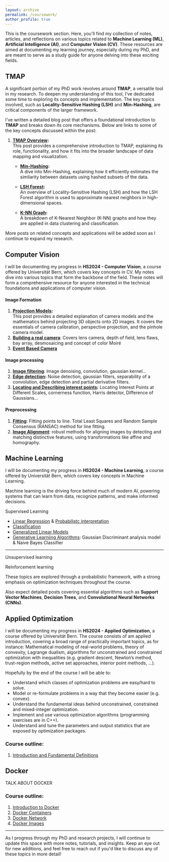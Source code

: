 ```yaml
---
layout: archive  
permalink: /coursework/  
author_profile: true  
---
```


This is the coursework section. Here, you'll find my collection of notes, articles, and reflections on various topics related to **Machine Learning (ML)**, **Artificial Intelligence (AI)**, and **Computer Vision (CV)**. These resources are aimed at documenting my learning journey, especially during my PhD, and are meant to serve as a study guide for anyone delving into these exciting fields. 

## TMAP
A significant portion of my PhD work revolves around **TMAP**, a versatile tool in my research. To deepen my understanding of this tool, I’ve dedicated some time to exploring its concepts and implementation. The key topics involved, such as **Locality-Sensitive Hashing (LSH)** and **Min-Hashing**, are critical components of the larger framework.

I've written a detailed blog post that offers a foundational introduction to **TMAP** and breaks down its core mechanisms. Below are links to some of the key concepts discussed within the post:

1. **[TMAP Overview](https://afloresep.github.io/TMAP/):**  
   This post provides a comprehensive introduction to TMAP, explaining its role, functionality, and how it fits into the broader landscape of data mapping and visualization.

   - **[Min-Hashing](https://afloresep.github.io/posts/2024/09/MinHashing/):**  
     A dive into Min-Hashing, explaining how it efficiently estimates the similarity between datasets using hashed subsets of the data.
     
   - **[LSH Forest](https://afloresep.github.io/posts/2024/09/LSH-Forest/):**  
     An overview of Locality-Sensitive Hashing (LSH) and how the LSH Forest algorithm is used to approximate nearest neighbors in high-dimensional spaces.
     
   - **[K-NN Graph](https://afloresep.github.io/posts/2024/09/knn-graph/):**  
     A breakdown of K-Nearest Neighbor (K-NN) graphs and how they are applied in data clustering and classification.

More posts on related concepts and applications will be added soon as I continue to expand my research.

## Computer Vision
I will be documenting my progress in **HS2024 - Computer Vision**, a course offered by Universität Bern, which covers key concepts in CV. My notes dive into various topics that form the backbone of the field. These notes will form a comprehensive resource for anyone interested in the technical foundations and applications of computer vision.
#### Image Formation
1. **[Projection Models](https://afloresep.github.io/computer-vision/Projection-Models/):**  
   This post provides a detailed explanation of camera models and the mathematics behind projecting 3D objects onto 2D images. It covers the essentials of camera calibration, perspective projection, and the pinhole camera model.
2. **[Building a real camera](https://afloresep.github.io/computer-vision/building-cameras/)**: Covers lens camera, depth of field, lens flaws, bay array, desmosaicing and concept of color Moiré
3. **[Event Based Camera](https://afloresep.github.io/computer-vision/event-based-camera)**

#### Image processing
1. **[Image filtering](https://afloresep.github.io/computer-vision/image-filtering/)**: Image denoising, convolution, gaussian kernel...
2. **[Edge detection](https://afloresep.github.io/computer-vision/edge-detection/):** Noise detection, gaussian filters, separability of a convolution, edge detection and partial derivative filters.
3. **[Locating and Describing interest points](https://afloresep.github.io/computer-vision/interest-points/):** Locating Interest Points at Different Scales, cornerness function, Harris detector, Difference of Gaussians...

#### Preprocessing
1. **[Fitting](https://afloresep.github.io/computer-vision/fitting/)**: Fitting points to line. Total Least Squares and Random Sample Consensus (RANSAC) method for line fitting. 
2. **[Image Alignment](https://afloresep.github.io/computer-vision/image-alignment/)**: robust methods for aligning images by detecting and matching distinctive features, using transformations like affine and homography. 


## Machine Learning
I will be documenting my progress in **HS2024 - Machine Learning**, a course offered by Universität Bern, which covers key concepts in Machine Learning.

Machine learning is the driving force behind much of modern AI, powering systems that can learn from data, recognize patterns, and make informed decisions. 

Supervised Learning
- [Linear Regression](https://afloresep.github.io/machine-learning/linear-regression) & [Probabilistc interpretation](https://afloresep.github.io/machine-learning/probabilistic-interpretation/)
- [Classification](https://afloresep.github.io/machine-learning/classification)
- [Generalized Linear Models](https://afloresep.github.io/machine-learning/generalized-linear-models)
- [Generative Learniing Algorithms](https://afloresep.github.io/machine-learning/generative-learning-algorithms/): Gaussian Discriminant analysis model & Naive Bayes Classifier


----
Unsupervised learning

Reinforcement learning

These topics are explored through a probabilistic framework, with a strong emphasis on optimization techniques throughout the course.
  
Also expect detailed posts covering essential algorithms such as **Support Vector Machines**, **Decision Trees**, and **Convolutional Neural Networks (CNNs)**.

## Applied Optimization
I will be documenting my progress in **HS2024 - Applied Optimization**, a course offered by Universität Bern.
The course consists of am applied introduction, covering a broad range of practically important topics, as for instance: Mathematical modeling of real-world problems, theory of convexity, Lagrange dualism, algorithms for unconstrained and constrained optimization with inequalities (e.g. gradient descent, Newton’s method, trust-region methods, active set approaches, interior point methods, …).

Hopefully by the end of the course I will be able to: 
- Understand which classes of optimization problems are easy/hard to solve.
- Model or re-formulate problems in a way that they become easier (e.g. convex).
- Understand the fundamental ideas behind unconstrained, constrained and mixed-integer optimization.
- Implement and use various optimization algorithms (programming exercises are in C++).
- Understand and tune the parameters and output statistics that are exposed by optimization packages.

### Course outline: 
1. [Introduction and Fundamental Definitions](https://afloresep.github.io/applied-optimization/fundamental-definitions/)




## Docker
TALK ABOUT DOCKER

### Course outline: 
1. [Introduction to Docker](https://afloresep.github.io/docker/docker-introduction/)
2. [Docker Containers](https://afloresep.github.io/docker/docker-containers/)
3. [Docker Network](https://afloresep.github.io/docker/docker-network/)
4. [Docker Images](https://afloresep.github.io/docker/docker-images/)

---

As I progress through my PhD and research projects, I will continue to update this space with more notes, tutorials, and insights. Keep an eye out for new additions, and feel free to reach out if you'd like to discuss any of these topics in more detail!

